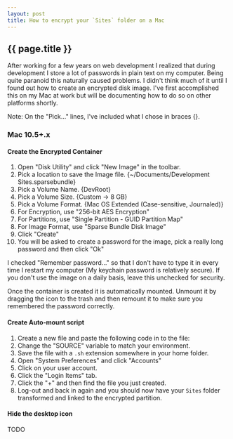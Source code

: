 ```yaml
---
layout: post
title: How to encrypt your `Sites` folder on a Mac
---
```


## {{ page.title }}

After working for a few years on web development I realized that during
development I store a lot of passwords in plain text on my computer. Being
quite paranoid this naturally caused problems. I didn't think much of it until
I found out how to create an encrypted disk image. I've first accomplished this
on my Mac at work but will be documenting how to do so on other platforms
shortly.

Note: On the "Pick..." lines, I've included what I chose in braces {}.

### Mac 10.5+.x

#### Create the Encrypted Container

1. Open "Disk Utility" and click "New Image" in the toolbar.
2. Pick a location to save the Image file. {~/Documents/Development
   Sites.sparsebundle}
3. Pick a Volume Name. {DevRoot}
4. Pick a Volume Size. {Custom -> 8 GB}
5. Pick a Volume Format. {Mac OS Extended (Case-sensitive, Journaled)}
6. For Encryption, use "256-bit AES Encryption"
7. For Partitions, use "Single Partition - GUID Partition Map"
8. For Image Format, use "Sparse Bundle Disk Image"
9. Click "Create"
1. You will be asked to create a password for the image, pick a really long
   password and then click "Ok"

I checked "Remember password..." so that I don't have to type it in every time
I restart my computer (My keychain password is relatively secure). If you don't
use the image on a daily basis, leave this unchecked for security.

Once the container is created it is automatically mounted. Unmount it by
dragging the icon to the trash and then remount it to make sure you remembered
the password correctly.

#### Create Auto-mount script

1. Create a new file and paste the following code in to the file:
   <script src="http://gist.github.com/286375.js?file=attach-disk-image.sh"> </script>
2. Change the "SOURCE" variable to match your environment.
2. Save the file with a `.sh` extension somewhere in your home folder.
3. Open "System Preferences" and click "Accounts"
4. Click on your user account.
5. Click the "Login Items" tab.
6. Click the "+" and then find the file you just created.
7. Log-out and back in again and you should now have your `Sites` folder
   transformed and linked to the encrypted partition.

#### Hide the desktop icon

TODO
